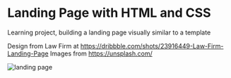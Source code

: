 # Landing Page with HTML and CSS
Learning project, building a landing page visually similar to a template

Design from Law Firm at https://dribbble.com/shots/23916449-Law-Firm-Landing-Page
Images from https://unsplash.com/

![landing page]([http://url/to/img.png](https://ivanueldgr.github.io/Landing_Page/))
